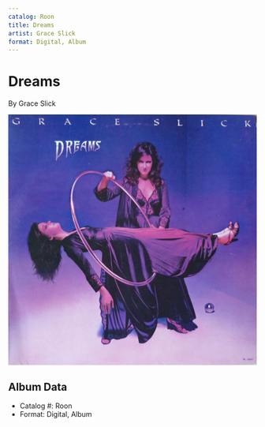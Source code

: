 ```yaml
---
catalog: Roon
title: Dreams
artist: Grace Slick
format: Digital, Album
---
```


# Dreams

By Grace Slick

![](../../assets/albumcovers/Grace_Slick-Dreams.png)

## Album Data

- Catalog #: Roon
- Format: Digital, Album

